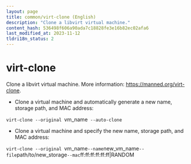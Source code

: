 ```yaml
---
layout: page
title: common/virt-clone (English)
description: "Clone a libvirt virtual machine."
content_hash: 536498f606a90ada7c18828fe3e16b82ec02afa6
last_modified_at: 2023-11-12
tldri18n_status: 2
---
```

# virt-clone

Clone a libvirt virtual machine.
More information: <https://manned.org/virt-clone>.

- Clone a virtual machine and automatically generate a new name, storage path, and MAC address:

`virt-clone --original `<span class="tldr-var badge badge-pill bg-dark-lm bg-white-dm text-white-lm text-dark-dm font-weight-bold">vm_name</span>` --auto-clone`

- Clone a virtual machine and specify the new name, storage path, and MAC address:

`virt-clone --original `<span class="tldr-var badge badge-pill bg-dark-lm bg-white-dm text-white-lm text-dark-dm font-weight-bold">vm_name</span>` --name `<span class="tldr-var badge badge-pill bg-dark-lm bg-white-dm text-white-lm text-dark-dm font-weight-bold">new_vm_name</span>` --file `<span class="tldr-var badge badge-pill bg-dark-lm bg-white-dm text-white-lm text-dark-dm font-weight-bold">path/to/new_storage</span>` --mac `<span class="tldr-var badge badge-pill bg-dark-lm bg-white-dm text-white-lm text-dark-dm font-weight-bold">ff:ff:ff:ff:ff:ff|RANDOM</span>
